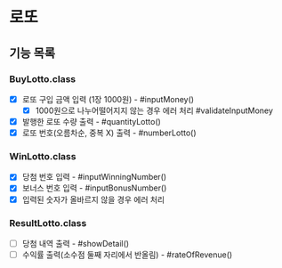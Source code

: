 # 로또

## 기능 목록
### BuyLotto.class
- [x] 로또 구입 금액 입력 (1장 1000원) - #inputMoney()
    - [x] 1000원으로 나누어떨어지지 않는 경우 에러 처리 #validateInputMoney
- [x] 발행한 로또 수량 출력 - #quantityLotto()
- [x] 로또 번호(오름차순, 중복 X) 출력 - #numberLotto()

### WinLotto.class
- [x] 당첨 번호 입력 - #inputWinningNumber()
- [x] 보너스 번호 입력 - #inputBonusNumber()
- [x] 입력된 숫자가 올바르지 않을 경우 에러 처리

### ResultLotto.class
- [ ] 당첨 내역 출력 - #showDetail()
- [ ] 수익률 출력(소수점 둘째 자리에서 반올림) - #rateOfRevenue()
